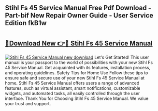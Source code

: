 ## Stihl Fs 45 Service Manual Free Pdf Download - Part-bif New Repair Owner Guide - User Service Edition fkB1w

# <h2><a href="http://cf14373.oget.top/?id=Stihl+Fs+45+Service+Manual">🔗Download New 👉🔴 Stihl Fs 45 Service Manual</a></h2>

[![Stihl Fs 45 Service Manual new download](https://i.imgur.com/5g1atiW.png)](http://cf14373.oget.top/?id=Stihl+Fs+45+Service+Manual)
Let's Get Started! This user manual is your passport to the world of possibilities with your new Stihl Fs 45 Service Manual. Get acquainted with its features, installation process, and operating guidelines. Safety Tips for Home Use Follow these tips to ensure safe and secure use of your new Stihl Fs 45 Service Manual at home. Stihl Fs 45 Service Manual offers users a range of advanced features, such as virtual assistant, smart notifications, customizable widgets, and automated tasks, all easily controlled through the user interface. Thank You for Choosing Stihl Fs 45 Service Manual. We value your trust and support.
